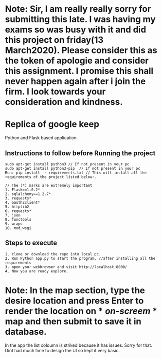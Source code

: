 # Note: Sir, I am really really sorry for submitting this late. I was having my exams so was busy with it and did this project on friday(13 March2020). Please consider this as the token of apologie and consider this assignment. I promise this shall never happen again after i join the firm. I look towards your consideration and kindness.

# Replica of google keep

Python and Flask based application.

## Instructions to follow before Running the project
```
sudo apt-get install python3 // If not present in your pc
sudo apt-get install python3-pip  // If not present in your pc
Run: pip install -r requirements.txt // This will install all the requirements of the project listed below:.

// The (*) marks are extremely important
1. Flask==1.0.2*
2. sqlalchemy==1.2.7*
3. requests*
4. oauth2client*
5. httplib2
6. requests*
7. json
8. functools
9. wraps
10. mod_wsgi
```


## Steps to execute 
```
1. clone or download the repo into local pc.
2. Run Python app.py to start the program. //after installing all the requirements
3. open your webbrowser and visit http://localhost:8000/
4. Now you are ready explore.
```

# Note: In the map section, type the desire location and press Enter to render the location on * *on-screem* * map and then submit to save it in database.
In the app the list coloumn is striked because it has issues. Sorry for that.
Dint had much time to design the UI so kept it very basic.